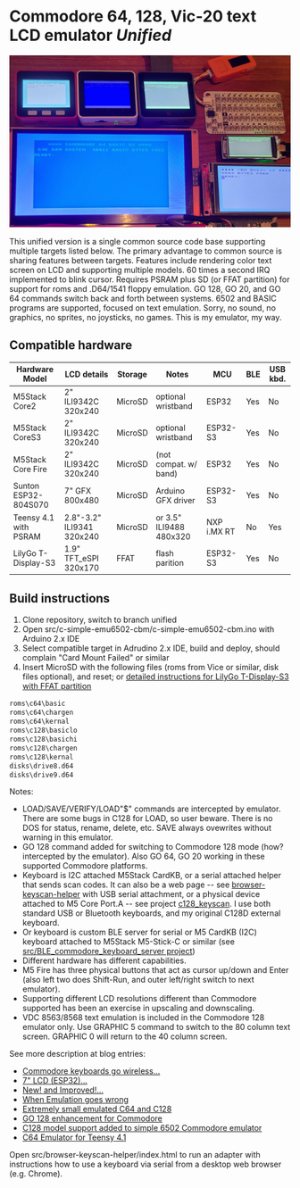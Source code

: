 # Commodore 64, 128, Vic-20 text LCD emulator *Unified* #

![Unified models](media/models.jpg)

This unified version is a single common source code base supporting multiple targets listed below.  The primary advantage to common source is sharing features between targets.  Features include rendering color text screen on LCD and supporting multiple models.  60 times a second IRQ implemented to blink cursor. Requires PSRAM plus SD (or FFAT partition) for support for roms and .D64/1541 floppy emulation.   GO 128, GO 20, and GO 64 commands switch back and forth between systems.  6502 and BASIC programs are supported, focused on text emulation.  Sorry, no sound, no graphics, no sprites, no joysticks, no games.  This is my emulator, my way.

## Compatible hardware ##

| Hardware Model        | LCD details               | Storage | Notes                   | MCU         | BLE | USB kbd. |
| --------------------- | ------------------------- | ------- | ----------------------- | ----------- | --- | -------- |
| M5Stack Core2         | 2" ILI9342C 320x240       | MicroSD | optional wristband      | ESP32       | Yes | No       |
| M5Stack CoreS3        | 2" ILI9342C 320x240       | MicroSD | optional wristband      | ESP32-S3    | Yes | No       |       
| M5Stack Core Fire     | 2" ILI9342C 320x240       | MicroSD | (not compat. w/ band)   | ESP32       | Yes | No       |
| Sunton ESP32-804S070  | 7" GFX 800x480            | MicroSD | Arduino GFX driver      | ESP32-S3    | Yes | No       |
| Teensy 4.1 with PSRAM | 2.8"-3.2" ILI9341 320x240 | MicroSD | or 3.5" ILI9488 480x320 | NXP i.MX RT | No  | Yes      |
| LilyGo T-Display-S3   | 1.9" TFT_eSPI 320x170     | FFAT    | flash parition          | ESP32-S3    | Yes | No       |

## Build instructions ##

1. Clone repository, switch to branch unified
2. Open src/c-simple-emu6502-cbm/c-simple-emu6502-cbm.ino with Arduino 2.x IDE
3. Select compatible target in Adrudino 2.x IDE, build and deploy, should complain "Card Mount Failed" or similar
4. Insert MicroSD with the following files (roms from Vice or similar, disk files optional), and reset; or [detailed instructions for LilyGo T-Display-S3 with FFAT partition](https://github.com/davervw/c-simple-emu6502-cbm/tree/lilygo-t-display-s3)

```
roms\c64\basic
roms\c64\chargen
roms\c64\kernal
roms\c128\basiclo
roms\c128\basichi
roms\c128\chargen
roms\c128\kernal
disks\drive8.d64
disks\drive9.d64
```

Notes:

* LOAD/SAVE/VERIFY/LOAD"$" commands are intercepted by emulator.  There are some bugs in C128 for LOAD, so user beware.  There is no DOS for status, rename, delete, etc.  SAVE always ovewrites without warning in this emulator.
* GO 128 command added for switching to Commodore 128 mode (how? intercepted by the emulator).   Also GO 64, GO 20 working in these supported Commodore platforms.
* Keyboard is I2C attached M5Stack CardKB, or a serial attached helper that sends scan codes.  It can also be a web page -- see [browser-keyscan-helper](https://github.com/davervw/c-simple-emu6502-cbm/tree/unified/src/browser-keyscan-helper) with USB serial attachment, or a physical device attached to M5 Core Port.A -- see project [c128_keyscan](https://github.com/davervw/c128_keyscan/tree/ninetyone_tx2_itsy_bitsy).  I use both standard USB or Bluetooth keyboards, and my original C128D external keyboard.  
* Or keyboard is custom BLE server for serial or M5 CardKB (I2C) keyboard attached to M5Stack M5-Stick-C or similar (see [src/BLE_commodore_keyboard_server project](https://github.com/davervw/c-simple-emu6502-cbm/tree/unified/src/BLE_commodore_keyboard_server)) 
* Different hardware has different capabilities.  
* M5 Fire has three physical buttons that act as cursor up/down and Enter (also left two does Shift-Run, and outer left/right switch to next emulator).
* Supporting different LCD resolutions different than Commodore supported has been an exercise in upscaling and downscaling.
* VDC 8563/8568 text emulation is included in the Commodore 128 emulator only.  Use GRAPHIC 5 command to switch to the 80 column text screen.   GRAPHIC 0 will return to the 40 column screen.

See more description at blog entries:

* [Commodore keyboards go wireless...](https://techwithdave.davevw.com/2023/12/commodore-keyboards-go-wireless-for-my.html)
* [7" LCD (ESP32)...](https://techwithdave.davevw.com/2023/12/7-lcd-esp32-with-c64-text-emulator.html)
* [New! and Improved!...](https://techwithdave.davevw.com/2023/12/new-and-improved-c64-text-emulator.html)
* [When Emulation goes wrong](https://techwithdave.davevw.com/2023/11/when-emulation-goes-wrong.html)
* [Extremely small emulated C64 and C128](https://techwithdave.davevw.com/2023/06/extremely-small-emulated-c64.html)
* [GO 128 enhancement for Commodore](https://techwithdave.davevw.com/2022/05/go.html)
* [C128 model support added to simple 6502 Commodore emulator](https://techwithdave.davevw.com/2022/05/simplec128.html)
* [C64 Emulator for Teensy 4.1](https://techwithdave.davevw.com/2021/02/c64-emulator-for-teensy-41-lcdusbsd.html)

Open src/browser-keyscan-helper/index.html to run an adapter with instructions how to use a keyboard via serial from a desktop web browser (e.g. Chrome).

